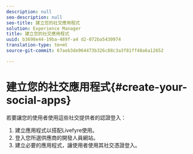 ```yaml
---
description: null
seo-description: null
seo-title: 建立您的社交應用程式
solution: Experience Manager
title: 建立您的社交應用程式
uuid: b3698e44-19ba-489f-a4 d2-072ba5430974
translation-type: tm+mt
source-git-commit: 67aeb3de964473b326c88c3a3f81ff48a6a12652

---
```



# 建立您的社交應用程式{#create-your-social-apps}

若要讓您的使用者使用這些社交提供者的認證登入：

1. 建立應用程式以搭配Livefyre使用。
1. 登入您所選供應商的開發人員網站。
1. 建立必要的應用程式，讓使用者使用其社交憑證登入。
